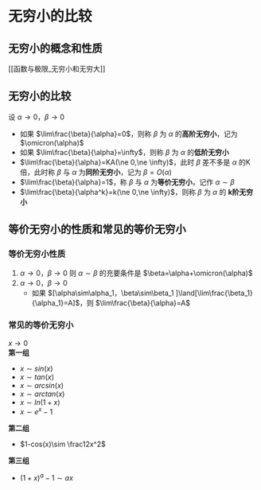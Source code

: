 # 无穷小的比较
## 无穷小的概念和性质
[[函数与极限_无穷小和无穷大]]
## 无穷小的比较
设 $\alpha\rightarrow 0$，$\beta\rightarrow 0$
+ 如果 $\lim\frac{\beta}{\alpha}=0$，则称 $\beta$ 为 $\alpha$ 的**高阶无穷小**，记为 $\omicron(\alpha)$ 
+ 如果 $\lim\frac{\beta}{\alpha}=\infty$，则称 $\beta$ 为 $\alpha$ 的**低阶无穷小**
+ $\lim\frac{\beta}{\alpha}=KA(\ne 0,\ne \infty)$，此时 $\beta$ 差不多是 $\alpha$ 的K倍，此时称 $\beta$ 与 $\alpha$ 为**同阶无穷小**，记为 $\beta=O(\alpha)$
+ $\lim\frac{\beta}{\alpha}=1$，称 $\beta$ 与 $\alpha$ 为**等价无穷小**，记作 $\alpha \sim \beta$
+ $\lim\frac{\beta}{\alpha^k}=k(\ne 0,\ne \infty)$，则称 $\beta$ 为 $\alpha$ 的 **k阶无穷小**

## 等价无穷小的性质和常见的等价无穷小
### 等价无穷小性质
1. $\alpha\rightarrow 0，\beta\rightarrow 0$ 则 $\alpha \sim \beta$ 的充要条件是 $\beta=\alpha+\omicron(\alpha)$
2. $\alpha\rightarrow 0，\beta\rightarrow 0$
	+ 如果 $[\alpha\sim\alpha_1，\beta\sim\beta_1 ]\land[\lim\frac{\beta_1}{\alpha_1}=A]$，则 $\lim\frac{\beta}{\alpha}=A$

### 常见的等价无穷小
$x\rightarrow 0$  
**第一组**  
+ $x\sim sin(x)$
+ $x\sim tan(x)$
+ $x\sim arcsin(x)$
+ $x\sim arctan(x)$
+ $x\sim ln(1+x)$
+ $x\sim e^x-1$

**第二组**  
+ $1-cos(x)\sim \frac12x^2$

**第三组**  
+ $(1+x)^a-1\sim ax$
